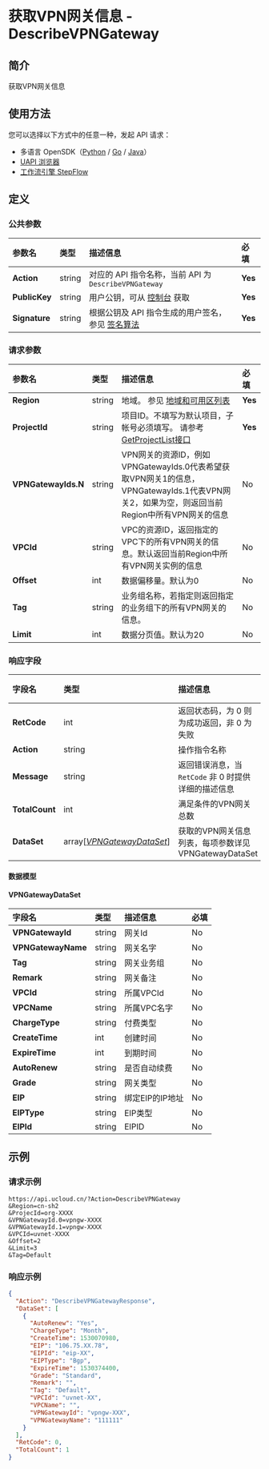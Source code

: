 # 获取VPN网关信息 - DescribeVPNGateway

## 简介

获取VPN网关信息





## 使用方法

您可以选择以下方式中的任意一种，发起 API 请求：
- 多语言 OpenSDK（[Python](https://github.com/ucloud/ucloud-sdk-python3) / [Go](https://github.com/ucloud/ucloud-sdk-go) / [Java](https://github.com/ucloud/ucloud-sdk-java)）
- [UAPI 浏览器](https://console.ucloud.cn/uapi/detail?id=DescribeVPNGateway)
- [工作流引擎 StepFlow](https://console.ucloud.cn/stepflow/manage/)

## 定义

### 公共参数

| 参数名 | 类型 | 描述信息 | 必填 |
|:---|:---|:---|:---|
| **Action**     | string  | 对应的 API 指令名称，当前 API 为 `DescribeVPNGateway`                        | **Yes** |
| **PublicKey**  | string  | 用户公钥，可从 [控制台](https://console.ucloud.cn/uapi/apikey) 获取                                             | **Yes** |
| **Signature**  | string  | 根据公钥及 API 指令生成的用户签名，参见 [签名算法](api/summary/signature.md)  | **Yes** |

### 请求参数

| 参数名 | 类型 | 描述信息 | 必填 |
|:---|:---|:---|:---|
| **Region** | string | 地域。 参见 [地域和可用区列表](api/summary/regionlist) |**Yes**|
| **ProjectId** | string | 项目ID。不填写为默认项目，子帐号必须填写。 请参考[GetProjectList接口](api/summary/get_project_list) |**Yes**|
| **VPNGatewayIds.N** | string | VPN网关的资源ID，例如VPNGatewayIds.0代表希望获取VPN网关1的信息，VPNGatewayIds.1代表VPN网关2，如果为空，则返回当前Region中所有VPN网关的信息 |No|
| **VPCId** | string | VPC的资源ID，返回指定的VPC下的所有VPN网关的信息。默认返回当前Region中所有VPN网关实例的信息 |No|
| **Offset** | int | 数据偏移量。默认为0 |No|
| **Tag** | string | 业务组名称，若指定则返回指定的业务组下的所有VPN网关的信息。 |No|
| **Limit** | int | 数据分页值。默认为20 |No|

### 响应字段

| 字段名 | 类型 | 描述信息 | 必填 |
|:---|:---|:---|:---|
| **RetCode** | int | 返回状态码，为 0 则为成功返回，非 0 为失败 |**Yes**|
| **Action** | string | 操作指令名称 |**Yes**|
| **Message** | string | 返回错误消息，当 `RetCode` 非 0 时提供详细的描述信息 |No|
| **TotalCount** | int | 满足条件的VPN网关总数 |No|
| **DataSet** | array[[*VPNGatewayDataSet*](#VPNGatewayDataSet)] | 获取的VPN网关信息列表，每项参数详见 VPNGatewayDataSet |No|

#### 数据模型


#### VPNGatewayDataSet

| 字段名 | 类型 | 描述信息 | 必填 |
|:---|:---|:---|:---|
| **VPNGatewayId** | string | 网关Id |No|
| **VPNGatewayName** | string | 网关名字 |No|
| **Tag** | string | 网关业务组 |No|
| **Remark** | string | 网关备注 |No|
| **VPCId** | string | 所属VPCId |No|
| **VPCName** | string | 所属VPC名字 |No|
| **ChargeType** | string | 付费类型 |No|
| **CreateTime** | int | 创建时间 |No|
| **ExpireTime** | int | 到期时间 |No|
| **AutoRenew** | string | 是否自动续费 |No|
| **Grade** | string | 网关类型 |No|
| **EIP** | string | 绑定EIP的IP地址 |No|
| **EIPType** | string | EIP类型 |No|
| **EIPId** | string | EIPID |No|

## 示例

### 请求示例
    
```
https://api.ucloud.cn/?Action=DescribeVPNGateway
&Region=cn-sh2
&ProjecId=org-XXXX
&VPNGatewayId.0=vpngw-XXXX
&VPNGatewayId.1=vpngw-XXXX
&VPCId=uvnet-XXXX
&Offset=2
&Limit=3
&Tag=Default
```

### 响应示例
    
```json
{
  "Action": "DescribeVPNGatewayResponse",
  "DataSet": [
    {
      "AutoRenew": "Yes",
      "ChargeType": "Month",
      "CreateTime": 1530070980,
      "EIP": "106.75.XX.78",
      "EIPId": "eip-XX",
      "EIPType": "Bgp",
      "ExpireTime": 1530374400,
      "Grade": "Standard",
      "Remark": "",
      "Tag": "Default",
      "VPCId": "uvnet-XX",
      "VPCName": "",
      "VPNGatewayId": "vpngw-XXX",
      "VPNGatewayName": "111111"
    }
  ],
  "RetCode": 0,
  "TotalCount": 1
}
```






